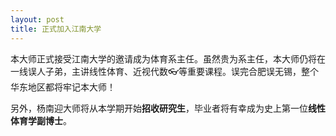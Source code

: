 ```yaml
---
layout: post
title: 正式加入江南大学
---
```


本大师正式接受江南大学的邀请成为体育系主任。虽然贵为系主任，本大师仍将在一线误人子弟，主讲线性体育、近视代数👓等重要课程。误完合肥误无锡，整个华东地区都将牢记本大师！

另外，杨南迎大师将从本学期开始**招收研究生**，毕业者将有幸成为史上第一位**线性体育学副博士**。
